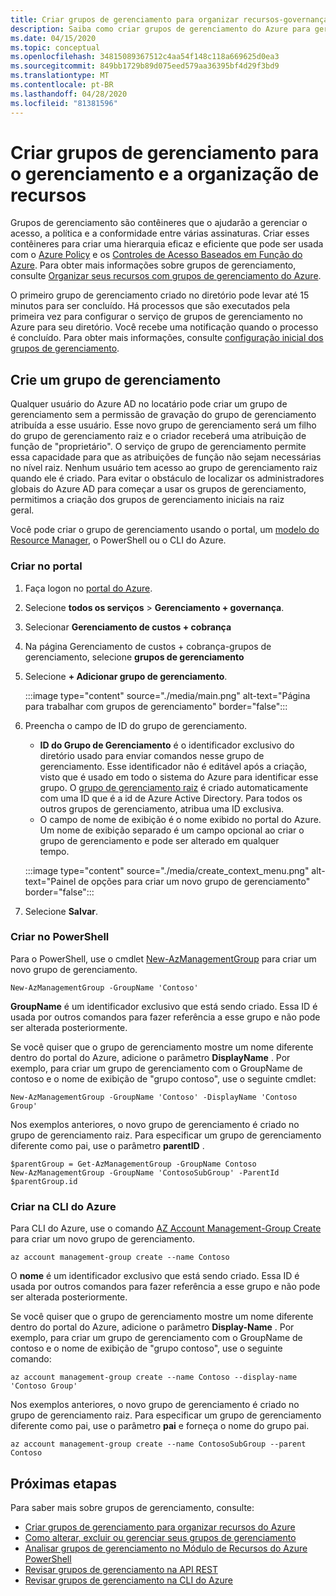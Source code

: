 ```yaml
---
title: Criar grupos de gerenciamento para organizar recursos-governança do Azure
description: Saiba como criar grupos de gerenciamento do Azure para gerenciar vários recursos usando o portal, o Azure PowerShell e a CLI do Azure.
ms.date: 04/15/2020
ms.topic: conceptual
ms.openlocfilehash: 34815089367512c4aa54f148c118a669625d0ea3
ms.sourcegitcommit: 849bb1729b89d075eed579aa36395bf4d29f3bd9
ms.translationtype: MT
ms.contentlocale: pt-BR
ms.lasthandoff: 04/28/2020
ms.locfileid: "81381596"
---
```

# <a name="create-management-groups-for-resource-organization-and-management"></a>Criar grupos de gerenciamento para o gerenciamento e a organização de recursos

Grupos de gerenciamento são contêineres que o ajudarão a gerenciar o acesso, a política e a conformidade entre várias assinaturas. Criar esses contêineres para criar uma hierarquia eficaz e eficiente que pode ser usada com o [Azure Policy](../policy/overview.md) e os [Controles de Acesso Baseados em Função do Azure](../../role-based-access-control/overview.md). Para obter mais informações sobre grupos de gerenciamento, consulte [Organizar seus recursos com grupos de gerenciamento do Azure](overview.md).

O primeiro grupo de gerenciamento criado no diretório pode levar até 15 minutos para ser concluído. Há processos que são executados pela primeira vez para configurar o serviço de grupos de gerenciamento no Azure para seu diretório. Você recebe uma notificação quando o processo é concluído. Para obter mais informações, consulte [configuração inicial dos grupos de gerenciamento](./overview.md#initial-setup-of-management-groups).

## <a name="create-a-management-group"></a>Crie um grupo de gerenciamento

Qualquer usuário do Azure AD no locatário pode criar um grupo de gerenciamento sem a permissão de gravação do grupo de gerenciamento atribuída a esse usuário. Esse novo grupo de gerenciamento será um filho do grupo de gerenciamento raiz e o criador receberá uma atribuição de função de "proprietário". O serviço de grupo de gerenciamento permite essa capacidade para que as atribuições de função não sejam necessárias no nível raiz. Nenhum usuário tem acesso ao grupo de gerenciamento raiz quando ele é criado. Para evitar o obstáculo de localizar os administradores globais do Azure AD para começar a usar os grupos de gerenciamento, permitimos a criação dos grupos de gerenciamento iniciais na raiz  
geral.

Você pode criar o grupo de gerenciamento usando o portal, um [modelo do Resource Manager](../../azure-resource-manager/templates/deploy-to-tenant.md#create-management-group), o PowerShell ou o CLI do Azure.

### <a name="create-in-portal"></a>Criar no portal

1. Faça logon no [portal do Azure](https://portal.azure.com).

1. Selecione **todos os serviços** > **Gerenciamento + governança**.

1. Selecionar **Gerenciamento de custos + cobrança**

1. Na página Gerenciamento de custos + cobrança-grupos de gerenciamento, selecione **grupos de gerenciamento**

1. Selecione **+ Adicionar grupo de gerenciamento**.

   :::image type="content" source="./media/main.png" alt-text="Página para trabalhar com grupos de gerenciamento" border="false":::

1. Preencha o campo de ID do grupo de gerenciamento.

   - **ID do Grupo de Gerenciamento** é o identificador exclusivo do diretório usado para enviar comandos nesse grupo de gerenciamento. Esse identificador não é editável após a criação, visto que é usado em todo o sistema do Azure para identificar esse grupo. O [grupo de gerenciamento raiz](overview.md#root-management-group-for-each-directory) é criado automaticamente com uma ID que é a id de Azure Active Directory. Para todos os outros grupos de gerenciamento, atribua uma ID exclusiva.
   - O campo de nome de exibição é o nome exibido no portal do Azure. Um nome de exibição separado é um campo opcional ao criar o grupo de gerenciamento e pode ser alterado em qualquer  
     tempo.

   :::image type="content" source="./media/create_context_menu.png" alt-text="Painel de opções para criar um novo grupo de gerenciamento" border="false":::

1. Selecione **Salvar**.

### <a name="create-in-powershell"></a>Criar no PowerShell

Para o PowerShell, use o cmdlet [New-AzManagementGroup](/powershell/module/az.resources/new-azmanagementgroup) para criar um novo grupo de gerenciamento.

```azurepowershell-interactive
New-AzManagementGroup -GroupName 'Contoso'
```

**GroupName** é um identificador exclusivo que está sendo criado. Essa ID é usada por outros comandos para fazer referência a esse grupo e não pode ser alterada posteriormente.

Se você quiser que o grupo de gerenciamento mostre um nome diferente dentro do portal do Azure, adicione o parâmetro **DisplayName** . Por exemplo, para criar um grupo de gerenciamento com o GroupName de contoso e o nome de exibição de "grupo contoso", use o seguinte cmdlet:

```azurepowershell-interactive
New-AzManagementGroup -GroupName 'Contoso' -DisplayName 'Contoso Group'
```

Nos exemplos anteriores, o novo grupo de gerenciamento é criado no grupo de gerenciamento raiz. Para especificar um grupo de gerenciamento diferente como pai, use o parâmetro **parentID** .

```azurepowershell-interactive
$parentGroup = Get-AzManagementGroup -GroupName Contoso
New-AzManagementGroup -GroupName 'ContosoSubGroup' -ParentId $parentGroup.id
```

### <a name="create-in-azure-cli"></a>Criar na CLI do Azure

Para CLI do Azure, use o comando [AZ Account Management-Group Create](/cli/azure/account/management-group?view=azure-cli-latest#az-account-management-group-create) para criar um novo grupo de gerenciamento.

```azurecli-interactive
az account management-group create --name Contoso
```

O **nome** é um identificador exclusivo que está sendo criado. Essa ID é usada por outros comandos para fazer referência a esse grupo e não pode ser alterada posteriormente.

Se você quiser que o grupo de gerenciamento mostre um nome diferente dentro do portal do Azure, adicione o parâmetro **Display-Name** . Por exemplo, para criar um grupo de gerenciamento com o GroupName de contoso e o nome de exibição de "grupo contoso", use o seguinte comando:

```azurecli-interactive
az account management-group create --name Contoso --display-name 'Contoso Group'
```

Nos exemplos anteriores, o novo grupo de gerenciamento é criado no grupo de gerenciamento raiz. Para especificar um grupo de gerenciamento diferente como pai, use o parâmetro **pai** e forneça o nome do grupo pai.

```azurecli-interactive
az account management-group create --name ContosoSubGroup --parent Contoso
```

## <a name="next-steps"></a>Próximas etapas

Para saber mais sobre grupos de gerenciamento, consulte:

- [Criar grupos de gerenciamento para organizar recursos do Azure](./create.md)
- [Como alterar, excluir ou gerenciar seus grupos de gerenciamento](./manage.md)
- [Analisar grupos de gerenciamento no Módulo de Recursos do Azure PowerShell](/powershell/module/az.resources#resources)
- [Revisar grupos de gerenciamento na API REST](/rest/api/resources/managementgroups)
- [Revisar grupos de gerenciamento na CLI do Azure](/cli/azure/account/management-group)
